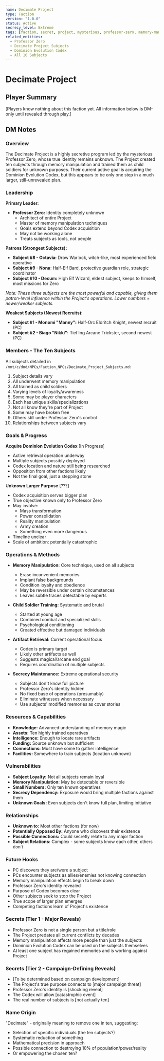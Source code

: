 ```yaml
---
name: Decimate Project
type: Faction
version: "1.0.0"
status: Active
secrecy_level: Extreme
tags: [faction, secret, project, mysterious, professor-zero, memory-manipulation, child-soldiers]
related_entities:
  - Professor Zero
  - Decimate Project Subjects
  - Dominion Evolution Codex
  - All 10 Subjects
---
```


# Decimate Project

## Player Summary

[Players know nothing about this faction yet. All information below is DM-only until revealed through play.]

## DM Notes

### Overview
The Decimate Project is a highly secretive program led by the mysterious Professor Zero, whose true identity remains unknown. The Project created ten subjects through memory manipulation and trained them as child soldiers for unknown purposes. Their current active goal is acquiring the Dominion Evolution Codex, but this appears to be only one step in a much larger, still-unrevealed plan.

### Leadership

**Primary Leader:**
- **Professor Zero:** Identity completely unknown
  - Architect of entire Project
  - Master of memory manipulation techniques
  - Goals extend beyond Codex acquisition
  - May not be working alone
  - Treats subjects as tools, not people

**Patrons (Strongest Subjects):**
- **Subject #8 - Octavia:** Drow Warlock, witch-like, most experienced field operative
- **Subject #9 - Nona:** Half-Elf Bard, protective guardian role, strategic coordinator
- **Subject #10 - Decum:** High Elf Wizard, eldest subject, keeps to himself, most missions for Zero

*Note: These three subjects are the most powerful and capable, giving them patron-level influence within the Project's operations. Lower numbers = newer/weaker subjects.*

**Weakest Subjects (Newest Recruits):**
- **Subject #1 - Monomi "Manny":** Half-Orc Eldritch Knight, newest recruit (PC)
- **Subject #2 - Biago "Nikki":** Tiefling Arcane Trickster, second newest (PC)

### Members - The Ten Subjects
All subjects detailed in `/mnt/c/dnd/NPCs/Faction_NPCs/Decimate_Project_Subjects.md`:
1. Subject details vary
2. All underwent memory manipulation
3. All trained as child soldiers
4. Varying levels of loyalty/awareness
5. Some may be player characters
6. Each has unique skills/specializations
7. Not all know they're part of Project
8. Some may have broken free
9. Others still under Professor Zero's control
10. Relationships between subjects vary

### Goals & Progress

**Acquire Dominion Evolution Codex** [In Progress]
- Active retrieval operation underway
- Multiple subjects possibly deployed
- Codex location and nature still being researched
- Opposition from other factions likely
- Not the final goal, just a stepping stone

**Unknown Larger Purpose** [???]
- Codex acquisition serves bigger plan
- True objective known only to Professor Zero
- May involve:
  - Mass transformation
  - Power consolidation
  - Reality manipulation
  - Army creation
  - Something even more dangerous
- Timeline unclear
- Scale of ambition: potentially catastrophic

### Operations & Methods
- **Memory Manipulation:** Core technique, used on all subjects
  - Erase inconvenient memories
  - Implant false backgrounds
  - Condition loyalty and obedience
  - May be reversible under certain circumstances
  - Leaves subtle traces detectable by experts

- **Child Soldier Training:** Systematic and brutal
  - Started at young age
  - Combined combat and specialized skills
  - Psychological conditioning
  - Created effective but damaged individuals

- **Artifact Retrieval:** Current operational focus
  - Codex is primary target
  - Likely other artifacts as well
  - Suggests magical/arcane end goal
  - Requires coordination of multiple subjects

- **Secrecy Maintenance:** Extreme operational security
  - Subjects don't know full picture
  - Professor Zero's identity hidden
  - No fixed base of operations (presumably)
  - Eliminate witnesses when necessary
  - Use subjects' modified memories as cover stories

### Resources & Capabilities
- **Knowledge:** Advanced understanding of memory magic
- **Assets:** Ten highly trained operatives
- **Intelligence:** Enough to locate rare artifacts
- **Funding:** Source unknown but sufficient
- **Connections:** Must have some to gather intelligence
- **Facilities:** Somewhere to train subjects (location unknown)

### Vulnerabilities
- **Subject Loyalty:** Not all subjects remain loyal
- **Memory Manipulation:** May be detectable or reversible
- **Small Numbers:** Only ten known operatives
- **Secrecy Dependency:** Exposure would bring multiple factions against them
- **Unknown Goals:** Even subjects don't know full plan, limiting initiative

### Relationships
- **Unknown to:** Most other factions (for now)
- **Potentially Opposed By:** Anyone who discovers their existence
- **Possible Connections:** Could secretly relate to any major faction
- **Subject Relations:** Complex - some subjects know each other, others don't

### Future Hooks
- PC discovers they are/were a subject
- PCs encounter subjects as allies/enemies not knowing connection
- Memory manipulation effects begin to break down
- Professor Zero's identity revealed
- Purpose of Codex becomes clear
- Other subjects seek to stop the Project
- True scope of larger plan emerges
- Competing factions learn of Project's existence

### Secrets (Tier 1 - Major Reveals)
- Professor Zero is not a single person but a title/role
- The Project predates all current conflicts by decades
- Memory manipulation affects more people than just the subjects
- Dominion Evolution Codex can be used on the subjects themselves
- At least one subject has regained memories and is working against Project

### Secrets (Tier 2 - Campaign-Defining Reveals)
- [To be determined based on campaign development]
- The Project's true purpose connects to [major campaign threat]
- Professor Zero's identity is [shocking reveal]
- The Codex will allow [catastrophic event]
- The real number of subjects is [not actually ten]

### Name Origin
"Decimate" - originally meaning to remove one in ten, suggesting:
- Selection of specific individuals (the ten subjects?)
- Systematic reduction of something
- Mathematical precision in approach
- Possible connection to destroying 10% of population/power/reality
- Or empowering the chosen ten?
